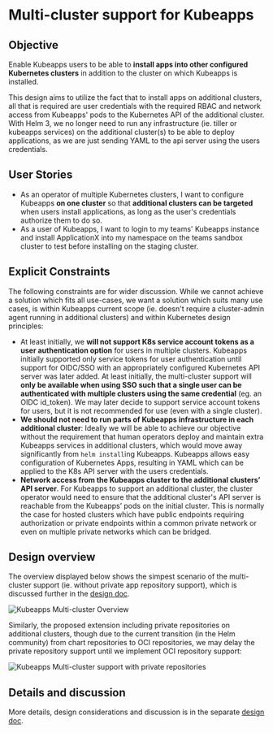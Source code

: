 # Multi-cluster support for Kubeapps

## Objective

Enable Kubeapps users to be able to **install apps into other configured Kubernetes clusters** in addition to the cluster on which Kubeapps is installed.

This design aims to utilize the fact that to install apps on additional clusters, all that is required are user credentials with the required RBAC and network access from Kubeapps' pods to the Kubernetes API of the additional cluster. With Helm 3, we no longer need to run any infrastructure (ie. tiller or kubeapps services) on the additional cluster(s) to be able to deploy applications, as we are just sending YAML to the api server using the users credentials.

## User Stories

* As an operator of multiple Kubernetes clusters, I want to configure Kubeapps **on one cluster** so that **additional clusters can be targeted** when users install applications, as long as the user's credentials authorize them to do so.
* As a user of Kubeapps, I want to login to my teams' Kubeapps instance and install ApplicationX into my namespace on the teams sandbox cluster to test before installing on the staging cluster.

## Explicit Constraints
The following constraints are for wider discussion. While we cannot achieve a solution which fits all use-cases, we want a solution which suits many use cases, is within Kubeapps current scope (ie. doesn't require a cluster-admin agent running in additional clusters) and within Kubernetes design principles:

* At least initially, we **will not support K8s service account tokens as a user authentication option** for users in multiple clusters. Kubeapps initially supported only service tokens for user authentication until support for OIDC/SSO with an appropriately configured Kubernetes API server was later added. At least initially, the multi-cluster support will **only be available when using SSO such that a single user can be authenticated with multiple clusters using the same credential** (eg. an OIDC id_token). We may later decide to support service account tokens for users, but it is not recommended for use (even with a single cluster).
* **We should not need to run parts of Kubeapps infrastructure in each additional cluster**: Ideally we will be able to achieve our objective without the requirement that human operators deploy and maintain extra Kubeapps services in additional clusters, which would move away significantly from `helm install`ing Kubeapps. Kubeapps allows easy configuration of Kubernetes Apps, resulting in YAML which can be applied to the K8s API server with the users credentials.
* **Network access from the Kubeapps cluster to the additional clusters’ API server**. For Kubeapps to support an additional cluster, the cluster operator would need to ensure that the additional cluster's API server is reachable from the Kubeapps’ pods on the initial cluster. This is normally the case for hosted clusters which have public endpoints requiring authorization or private endpoints within a common private network or even on multiple private networks which can be bridged.

## Design overview

The overview displayed below shows the simpest scenario of the multi-cluster support (ie. without private app repository support), which is discussed further in the [design doc](https://docs.google.com/document/d/1Ch9MjazQDBa9nya4cSwiiciolWhtcnLOjYQKB2XIYuM/).

![Kubeapps Multi-cluster Overview](img/Kubeapps-Multi-cluster-simple.png)

Similarly, the proposed extension including private repositories on additional clusters, though due to the current transition (in the Helm community) from chart repositories to OCI repositories, we may delay the private repository support until we implement OCI repository support:

![Kubeapps Multi-cluster support with private repositories](img/Kubeapps-Multi-cluster-private-repo.png)


## Details and discussion

More details, design considerations and discussion is in the separate [design doc](https://docs.google.com/document/d/1Ch9MjazQDBa9nya4cSwiiciolWhtcnLOjYQKB2XIYuM/).